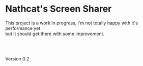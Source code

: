 <h1>Nathcat's Screen Sharer</h1>
<p>This project is a work in progress, i'm not totally happy with it's performance yet<br>
but it should get there with some improvement.</p>
<br><br>
<p>Version 0.2</p>

